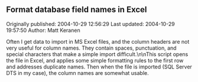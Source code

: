 ## Format database field names in Excel

Originally published: 2004-10-29 12:56:29
Last updated: 2004-10-29 19:57:50
Author: Matt Keranen

Often I get data to import in MS Excel files, and the column headers are not very useful for column names. They contain spaces, punctuation, and special characters that make a simple import difficult.\n\nThis script opens the file in Excel, and applies some simple formatting rules to the first row and addresses duplicate names. Then when the file is imported (SQL Server DTS in my case), the column names are somewhat usable.